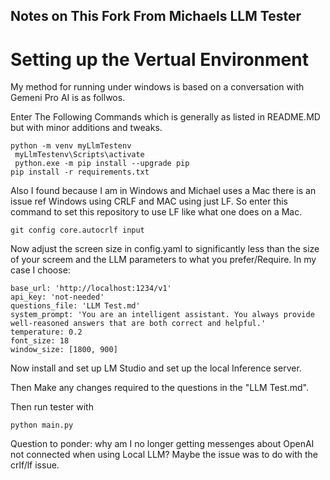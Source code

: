 ## Notes on This Fork From Michaels LLM Tester

# Setting up the Vertual Environment

My method for running under windows is based on a conversation with Gemeni Pro AI is as follwos.

Enter The Following Commands which is generally as listed in README.MD but with minor additions and tweaks.

```
python -m venv myLlmTestenv
 myLlmTestenv\Scripts\activate
 python.exe -m pip install --upgrade pip
pip install -r requirements.txt
```
Also I found because I am in Windows and Michael uses a Mac there is an issue ref Windows using CRLF and MAC using just LF.  So enter this command to set this repository to use LF like what one does on a Mac.

```
git config core.autocrlf input 
```

Now adjust the screen size in config.yaml to significantly less than the size of your screem and the LLM parameters to what you prefer/Require.
In my case I choose:

```
base_url: 'http://localhost:1234/v1'
api_key: 'not-needed'
questions_file: 'LLM Test.md'
system_prompt: 'You are an intelligent assistant. You always provide well-reasoned answers that are both correct and helpful.'
temperature: 0.2
font_size: 18
window_size: [1800, 900]
```

Now install and set up LM Studio and set up the local Inference server.

Then Make any changes required to the questions in the "LLM Test.md".

Then run tester with
```
python main.py
```
Question to ponder: why am I no longer getting messenges about OpenAI not connected when using Local LLM?  Maybe the issue was to do with the crlf/lf issue.
